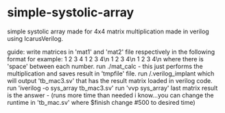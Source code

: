 # simple-systolic-array

simple systolic array made for 4x4 matrix multiplication
made in verilog using IcarusVerilog.

guide:
write matrices in 'mat1' and 'mat2' file respectively in the following format for example:
  1 2 3 4
  1 2 3 4\n
  1 2 3 4\n
  1 2 3 4\n
  where there is 'space' between each number.
run ./mat_calc - this just performs the multiplication and saves result in 'tmpfile' file.
run /.verilog_implant which will output 'tb_mac3.sv' that has the result matrix loaded in verilog code.
run 'iverilog -o sys_array tb_mac3.sv'
run 'vvp sys_array'
last matrix result is the answer - (runs more time than needed i know...you can change the runtime in 'tb_mac.sv' where $finish 
   change #500 to desired time)

